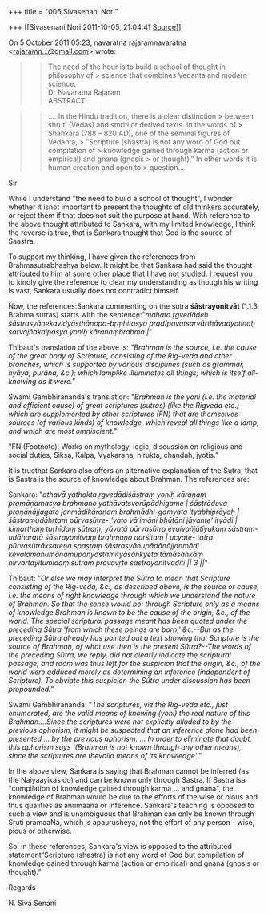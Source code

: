 +++
title = "006 Sivasenani Nori"

+++
[[Sivasenani Nori	2011-10-05, 21:04:41 [Source](https://groups.google.com/g/bvparishat/c/8UmWAJORuns)]]



On 5 October 2011 05:23, navaratna rajaramnavaratna \<[rajaramn...@gmail.com]()\> wrote:  

> 
> > The need of the hour is to build a school of thought in philosophy of > science that combines Vedanta and modern science.  
> Dr Navaratna Rajaram  
> ABSTRACT  
> > 

> 
> > .... In the Hindu tradition, there is a clear distinction > between shruti (Vedas) and smriti or derived texts. In the words of > Shankara (788 – 820 AD), one of the seminal figures of Vedanta, > “Scripture (shastra) is not any word of God but compilation of > knowledge gained through karma (action or empirical) and gnana (gnosis > or thought).” In other words it is human creation and open to > question...  
> > 



Sir



While I understand "the need to build a school of thought", I wonder whether it isnot important to present the thoughts of old thinkers accurately, or reject them if that does not suit the purpose at hand. With reference to the above thought attributed to Sankara, with my limited knowledge, I think the reverse is true, that is Sankara thought that God is the source of Saastra.



To support my thinking, I have given the references from Brahmasutrabhashya below. It might be that Sankara had said the thought attributed to him at some other place that I have not studied. I request you to kindly give the reference to clear my understanding as though his writing is vast, Sankara usually does not contradict himself.



Now, the references:Sankara commenting on the sutra **śāstrayonitvāt** (1.1.3, Brahma sutras) starts with the sentence:"*mahata ṛgvedādeḥ śāstrasyānekavidyāsthānopa-bṛṃhitasya pradīpavatsarvārthāvadyotinaḥ sarvajñakalpasya yoniḥ kāraṇaṃbrahma \|*"



Thibaut's translation of the above is: *"Brahman is the source, i.e. the cause of the great body of Scripture, consisting of the Rig-veda and other branches, which is supported by various disciplines (such as grammar, nyâya, purâna, &c.); which lamplike illuminates all things; which is itself all-knowing as it were."*



Swami Gambhirananda's translation: "*Brahman is the yoni (i.e. the material and efficient cause) of great scriptures (sutras) (like the Rigveda etc.) which are supplemented by other scriptures (FN) that are themselves sources (of various kinds) of knowledge, which reveal all things like a lamp, and which are most omniscient.*"



"FN (Footnote): Works on mythology, logic, discussion on religious and social duties, Siksa, Kalpa, Vyakarana, nirukta, chandah, jyotis."



It is truethat Sankara also offers an alternative explanation of the Sutra, that is Sastra is the source of knowledge about Brahman. The references are:



Sankara: "*athavā yathokta ṛgvedādiśāstraṃ yoniḥ kāraṇaṃ pramāṇamasya brahmaṇo yathāvatsvarūpādhigame \| śāstrādeva praṇāṇājjagato janmādikāraṇaṃ brahmādhi-gamyata ityabhiprāyaḥ \| śāstramudāhṛtaṃ pūrvasūtre- 'yato vā imāni bhūtāni jāyante' ityādi \| kimarthaṃ tarhīdaṃ sūtraṃ, yāvatā pūrvasūtra evaivañjātīyakaṃ śāstram-udāharatā śāstrayonitvaṃ brahmaṇo darśitam \| ucyate- tatra pūrvasūtrākṣareṇa spaṣṭaṃ śāstrasyānupādānājjanmādi kevalamanumānamupanyastamityāśaṅkyeta tāmāśaṅkāṃ nirvartayitumidaṃ sūtraṃ pravavṛte śāstrayonitvāditi \|\| 3 \|\|*"



Thibaut: *"Or else we may interpret the Sûtra to mean that Scripture consisting of the Rig-veda, &c., as described above, is the source or cause, i.e. the means of right knowledge through which we understand the nature of Brahman. So that the sense would be: through Scripture only as a means of knowledge Brahman is known to be the cause of the origin, &c., of the world. The special scriptural passage meant has been quoted under the preceding Sûtra 'from which these beings are born,' &c.--But as the preceding Sûtra already has pointed out a text showing that Scripture is the source of Brahman, of what use then is the present Sûtra?--The words of the preceding Sûtra, we reply, did not clearly indicate the scriptural passage, and room was thus left for the suspicion that the origin, &c., of the world were adduced merely as determining an inference (independent of Scripture). To obviate this suspicion the Sûtra under discussion has been propounded."*



Swami Gambhirananda: "*The scriptures, viz the Rig-veda etc., just enumerated, are the valid means of knowing (yoni) the real nature of this Brahman....Since the scriptures were not explicitly alluded to by the previous aphorism, it might be suspected that an inference alone had been presented ... by the previous aphorism. ... In order to eliminate that doubt, this aphorism says '(Brahman is not known through any other means), since the scriptures are thevalid means of its knowledge'*."



In the above view, Sankara is saying that Brahman cannot be inferred (as the Naiyaayikas do) and can be known only through Sastra. If Sastra isa "compilation of knowledge gained through karma ... and gnana", the knowledge of Brahman would be due to the efforts of the wise or pious and thus qualifies as anumaana or inference. Sankara's teaching is opposed to such a view and is unambiguous that Brahman can only be known through Sruti pramaaNa, which is apaurusheya, not the effort of any person - wise, pious or otherwise.



So, in these references, Sankara's view is opposed to the attributed statement“Scripture (shastra) is not any word of God but compilation of knowledge gained through karma (action or empirical) and gnana (gnosis or thought).”



Regards

N. Siva Senani

  


